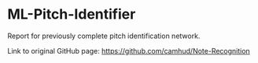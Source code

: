 # ML-Pitch-Identifier
Report for previously complete pitch identification network.

Link to original GitHub page: https://github.com/camhud/Note-Recognition
